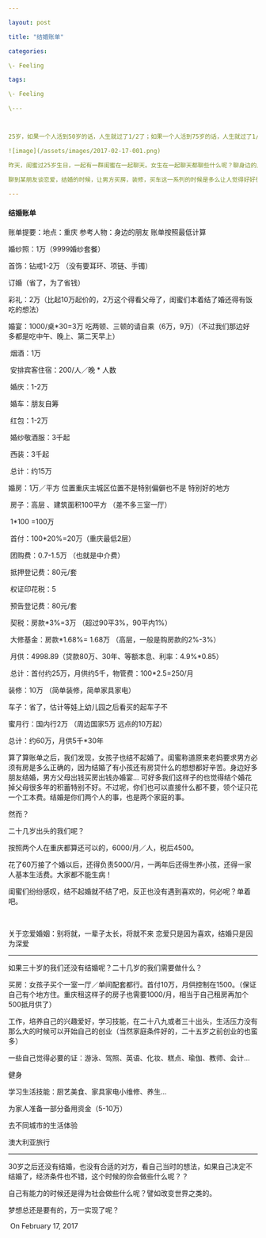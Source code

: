 ```yaml
---

layout: post

title: "结婚账单"

categories:

\- Feeling

tags:

\- Feeling

\---



25岁，如果一个人活到50岁的话，人生就过了1/2了；如果一个人活到75岁的话，人生就过了1/3；如果一个人活到100岁的话，人生就过了1/4...

![image](/assets/images/2017-02-17-001.png)

昨天，闺蜜过25岁生日，一起有一群闺蜜在一起聊天。女生在一起聊天都聊些什么呢？聊身边的人都在做什么？挣多少钱？哪些人结婚怎么样？

聊到某朋友谈恋爱，结婚的时候，让男方买房，装修，买车这一系列的时候是多么让人觉得好好很😊又很现实....说到结婚的时候，就细细的算了一笔账单。

---
```


#### 结婚账单

账单提要：地点：重庆     参考人物：身边的朋友     账单按照最低计算

婚纱照：1万（9999婚纱套餐）

首饰：钻戒1-2万 （没有要耳环、项链、手镯）

订婚（省了，为了省钱）

彩礼：2万（比起10万起价的，2万这个得看父母了，闺蜜们本着结了婚还得有饭吃的想法）

婚宴：1000/桌*30=3万   吃两顿、三顿的请自乘（6万，9万）（不过我们那边好			   				      多都是吃中午、晚上、第二天早上）

​	    烟酒：1万

​	    安排宾客住宿：200/人／晚  * 人数

​	    婚庆：1-2万

​	    婚车：朋友自筹

​	     红包：1-2万

​	     婚纱敬酒服：3千起

​	     西装：3千起

​	     总计：约15万



婚房：1万／平方    位置重庆主城区位置不是特别偏僻也不是 特别好的地方

​	    房子：高层 、建筑面积100平方 （差不多三室一厅）

​	    1*100 =100万  

​	    首付：100*20%=20万（重庆最低2层）

​	    团购费：0.7-1.5万    （也就是中介费）

​	    抵押登记费：80元/套

​	    权证印花税：5

​	    预告登记费：80元/套

​	    契税：房款*3%=3万 （超过90平3%，90平内1%）

​	    大修基金：房款*1.68%= 1.68万 （高层，一般是购房款的2%-3%）

​	    月供：4998.89（贷款80万、30年、等额本息、利率：4.9%*0.85）

​	    总计：首付约25万，月供约5千，物管费：100*2.5=250/月

装修：10万 （简单装修，简单家具家电）

车子：省了，估计等娃上幼儿园之后看买的起车子不

蜜月行：国内行2万   （周边国家5万 远点的10万起）

总计：约60万，月供5千*30年

算了算账单之后，我们发现，女孩子也结不起婚了。闺蜜称道原来老妈要求男方必须有房是多么正确的，因为结婚了有小孩还有房贷什么的想想都好辛苦。身边好多朋友结婚，男方父母出钱买房出钱办婚宴... 可好多我们这样子的也觉得结个婚花掉父母很多年的积蓄特别不好。不过呢，你们也可以直接什么都不要，领个证只花一个工本费。结婚是你们两个人的事，也是两个家庭的事。

然而？

二十几岁出头的我们呢？

按照两个人在重庆都算还可以的，6000/月／人，税后4500。

花了60万接了个婚以后，还得负责5000/月，一两年后还得生养小孩，还得一家人基本生活费。大家都不能生病！

闺蜜们纷纷感叹，结不起婚就不结了吧，反正也没有遇到喜欢的，何必呢？单着吧。

</br>

关于恋爱婚姻：别将就，一辈子太长，将就不来
恋爱只是因为喜欢，结婚只是因为深爱

---

如果三十岁的我们还没有结婚呢？二十几岁的我们需要做什么？

买房：女孩子买个一室一厅／单间配套都行。首付10万，月供控制在1500。（保证自己有个地方住。重庆租这样子的房子也需要1000/月，相当于自己租房再加个500抵月供了）

工作，培养自己的兴趣爱好，学习技能，在二十八九或者三十出头，生活压力没有那么大的时候可以开始自己的创业（当然家庭条件好的，二十五岁之前创业的也蛮多）

一些自己觉得必要的证：游泳、驾照、英语、化妆、糕点、瑜伽、教师、会计...

健身

学习生活技能：厨艺美食、家具家电小维修、养生...

为家人准备一部分备用资金（5-10万）

去不同城市的生活体验

澳大利亚旅行

---

30岁之后还没有结婚，也没有合适的对方，看自己当时的想法，如果自己决定不结婚了，经济条件也不错，这个时候的你会做些什么呢？？

自己有能力的时候还是得为社会做些什么呢？譬如改变世界之类的。

梦想总还是要有的，万一实现了呢？





​									       On February 17, 2017



​		



​		



​		





